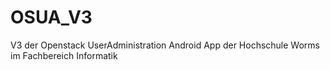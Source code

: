 # OSUA_V3
V3 der Openstack UserAdministration Android App der Hochschule Worms im Fachbereich Informatik
